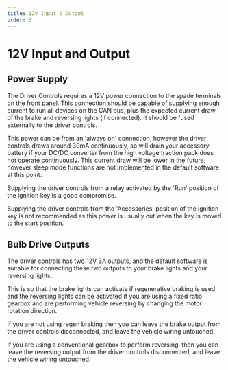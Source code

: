 ```yaml
---
title: 12V Input & Output
order: 3
---
```


# 12V Input and Output

## Power Supply

The Driver Controls requires a 12V power connection to the spade terminals on the front panel.  This connection should be capable of supplying enough current to run all devices on the CAN bus, plus the expected current draw of the brake and reversing lights (if connected).  It should be fused externally to the driver controls. 

This power can be from an 'always on' connection, however the driver controls draws around 30mA continuously, so will drain your accessory battery if your DC/DC converter from the high voltage traction pack does not operate continuously.   This current draw will be lower in the future, however sleep mode functions are not implemented in the default software at this point.

Supplying the driver controls from a relay activated by the 'Run' position of the ignition key is a good compromise.

Supplying the driver controls from the 'Accessories' position of the ignition key is not recommended as this power is usually cut when the key is moved to the start position.  


## Bulb Drive Outputs 

The driver controls has two 12V 3A outputs, and the default software is suitable for connecting these two outputs to your brake lights and your reversing lights.  

This is so that the brake lights can activate if regenerative braking is used, and the reversing lights can be activated if you are using a fixed ratio gearbox and are performing vehicle reversing by changing the motor rotation direction.

If you are not using regen braking then you can leave the brake output from the driver controls disconnected, and leave the vehicle wiring untouched.

If you are using a conventional gearbox to perform reversing, then you can leave the reversing output from the driver controls disconnected, and leave the vehicle wiring untouched.
